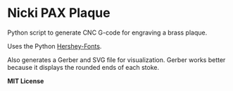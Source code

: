 # Nicki PAX Plaque

Python script to generate CNC G-code for engraving a brass plaque.

Uses the Python [Hershey-Fonts](https://pypi.org/project/Hershey-Fonts/).

Also generates a Gerber and SVG file for visualization. Gerber works better
because it displays the rounded ends of each stoke.

**MIT License**

